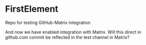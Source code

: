 # FirstElement
Repo for testing GitHub-Matrix integration

And now we have enabled integration with Matrix.  Will this direct in github.com commit be reflected in the test channel in Matrix?
